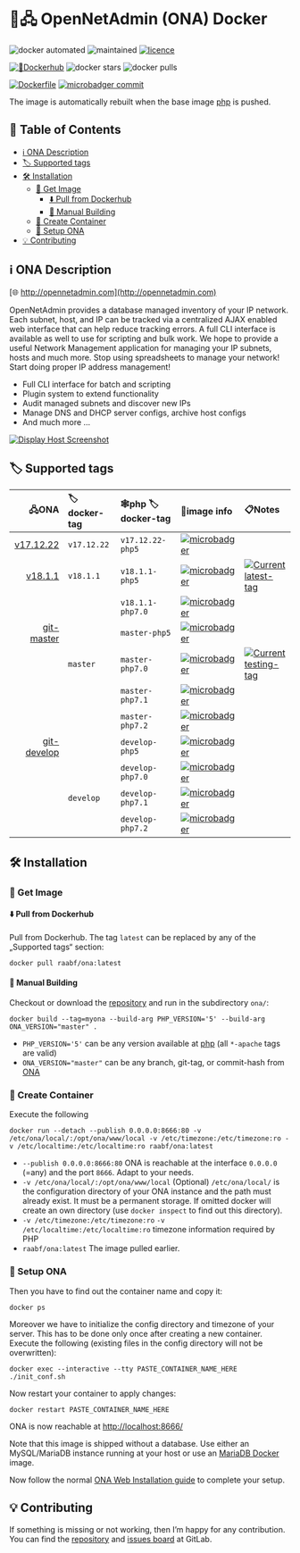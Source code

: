 🐳🖧 OpenNetAdmin (ONA) Docker
=====================================

![docker automated](https://img.shields.io/docker/automated/raabf/latex-versions.svg) ![maintained](https://img.shields.io/maintenance/yes/2018.svg) [![licence](https://img.shields.io/github/license/raabf/ona-docker.svg)](https://gitlab.com/raabf/ona-docker/blob/master/LICENSE) 

[![🐋Dockerhub](https://img.shields.io/badge/🐋Dockerhub-🖧raabf/ona-yellow.svg "Dockerhub")](https://hub.docker.com/r/raabf/ona) ![docker stars](https://img.shields.io/docker/stars/raabf/ona.svg) ![docker pulls](https://img.shields.io/docker/pulls/raabf/ona.svg)

[![Dockerfile](https://img.shields.io/badge/🗎-Dockerfile-orange.svg)](https://gitlab.com/raabf/ona-docker/blob/master/ona/Dockerfile "Dockerfile") [![microbadger commit](https://images.microbadger.com/badges/commit/raabf/ona.svg)](https://gitlab.com/raabf/ona/ "Repository")

The image is automatically rebuilt when the base image [php](https://hub.docker.com/_/php/) is pushed.

## 📑️ Table of Contents
<!-- MarkdownTOC -->

+ [ℹ️ ONA Description](#%E2%84%B9%EF%B8%8F-ona-description)
+ [🏷 Supported tags](#%F0%9F%8F%B7-supported-tags)
+ [🛠 Installation](#%F0%9F%9B%A0-installation)
    - [📀 Get Image](#%F0%9F%93%80-get-image)
        * [⬇️ Pull from Dockerhub](#%E2%AC%87%EF%B8%8F-pull-from-dockerhub)
        * [🔨 Manual Building](#%F0%9F%94%A8-manual-building)
    - [🎽 Create Container](#%F0%9F%8E%BD-create-container)
    - [🚢 Setup ONA](#%F0%9F%9A%A2-setup-ona)
+ [💡 Contributing](#%F0%9F%92%A1-contributing)

<!-- /MarkdownTOC -->

## ℹ️ ONA Description

[🌐 http://opennetadmin.com](http://opennetadmin.com)

OpenNetAdmin provides a database managed inventory of your IP network. Each subnet, host, and IP can be tracked via a centralized AJAX enabled web interface that can help reduce tracking errors. A full CLI interface is available as well to use for scripting and bulk work. We hope to provide a useful Network Management application for managing your IP subnets, hosts and much more. Stop using spreadsheets to manage your network! Start doing proper IP address management!

 + Full CLI interface for batch and scripting
 + Plugin system to extend functionality
 + Audit managed subnets and discover new IPs
 + Manage DNS and DHCP server configs, archive host configs
 + And much more …

[![Display Host Screenshot](http://opennetadmin.com/images/display_host.png)](http://opennetadmin.com/features.html)

## 🏷 Supported tags

| 🖧ONA | 🏷docker-tag | 🕸️php 🏷docker-tag | 📀image info | 📋Notes                                |
|----------:|:------------|:------------|:-----------------|:--------------------------------------|
| [v17.12.22](https://github.com/opennetadmin/ona/tree/v17.12.22) | `v17.12.22` | `v17.12.22-php5` | [![microbadger](https://images.microbadger.com/badges/image/raabf/ona:v17.12.22-php5.svg)](https://microbadger.com/images/raabf/ona:v17.12.22-php5 "microbadger.com size and layer information") | |
| [v18.1.1](https://github.com/opennetadmin/ona/tree/v18.1.1) | `v18.1.1` | `v18.1.1-php5` | [![microbadger](https://images.microbadger.com/badges/image/raabf/ona:v18.1.1-php5.svg)](https://microbadger.com/images/raabf/ona:v18.1.1-php5 "microbadger.com size and layer information") | [![Current latest-tag](https://img.shields.io/badge/🏷-latest-yellow.svg "Current latest-tag")](https://microbadger.com/images/raabf/ona:latest) |
| | | `v18.1.1-php7.0` | [![microbadger](https://images.microbadger.com/badges/image/raabf/ona:v18.1.1-php7.0.svg)](https://microbadger.com/images/raabf/ona:v18.1.1-php7.0 "microbadger.com size and layer information") | |
| [git-master](https://github.com/opennetadmin/ona/tree/master) | | `master-php5` | [![microbadger](https://images.microbadger.com/badges/image/raabf/ona:master-php5.svg)](https://microbadger.com/images/raabf/ona:master-php5 "microbadger.com size and layer information") | |
|  | `master` | `master-php7.0` | [![microbadger](https://images.microbadger.com/badges/image/raabf/ona:master-php7.0.svg)](https://microbadger.com/images/raabf/ona:master-php7.0 "microbadger.com size and layer information") | [![Current testing-tag](https://img.shields.io/badge/🏷-testing-yellow.svg "Current testing-tag")](https://microbadger.com/images/raabf/ona:testing) |
|  | | `master-php7.1` | [![microbadger](https://images.microbadger.com/badges/image/raabf/ona:master-php7.1.svg)](https://microbadger.com/images/raabf/ona:master-php7.1 "microbadger.com size and layer information") | |
|  | | `master-php7.2` | [![microbadger](https://images.microbadger.com/badges/image/raabf/ona:master-php7.2.svg)](https://microbadger.com/images/raabf/ona:master-php7.2 "microbadger.com size and layer information") | |
| [git-develop](https://github.com/opennetadmin/ona/tree/develop) | | `develop-php5` | [![microbadger](https://images.microbadger.com/badges/image/raabf/ona:develop-php5.svg)](https://microbadger.com/images/raabf/ona:develop-php5 "microbadger.com size and layer information") | |
|  |  | `develop-php7.0` | [![microbadger](https://images.microbadger.com/badges/image/raabf/ona:develop-php7.0.svg)](https://microbadger.com/images/raabf/ona:develop-php7.0 "microbadger.com size and layer information") | |
|  | `develop` | `develop-php7.1` | [![microbadger](https://images.microbadger.com/badges/image/raabf/ona:develop-php7.0.svg)](https://microbadger.com/images/raabf/ona:develop-php7.1 "microbadger.com size and layer information") | |
|  |  | `develop-php7.2` | [![microbadger](https://images.microbadger.com/badges/image/raabf/ona:develop-php7.2.svg)](https://microbadger.com/images/raabf/ona:develop-php7.2 "microbadger.com size and layer information") | |

## 🛠 Installation

### 📀 Get Image

#### ⬇️ Pull from Dockerhub

Pull from Dockerhub. The tag `latest` can be replaced by any of the „Supported tags“ section:

    docker pull raabf/ona:latest

#### 🔨 Manual Building

Checkout or download the [repository](https://gitlab.com/raabf/ona-docker/) and run in the subdirectory `ona/`:

    docker build --tag=myona --build-arg PHP_VERSION='5' --build-arg ONA_VERSION="master" .

 + `PHP_VERSION='5'` can be any version available at [php](https://hub.docker.com/_/php/) (all `*-apache` tags are valid)
 + `ONA_VERSION="master"` can be any branch, git-tag, or commit-hash from [ONA](https://github.com/opennetadmin)

### 🎽 Create Container

Execute the following

    docker run --detach --publish 0.0.0.0:8666:80 -v /etc/ona/local/:/opt/ona/www/local -v /etc/timezone:/etc/timezone:ro -v /etc/localtime:/etc/localtime:ro raabf/ona:latest

 + `--publish 0.0.0.0:8666:80` ONA is reachable at the interface `0.0.0.0` (=any) and the port `8666`. Adapt to your needs.
 + `-v /etc/ona/local/:/opt/ona/www/local` (Optional) `/etc/ona/local/` is the configuration directory of your ONA instance and the path must already exist. It must be a permanent storage. If omitted docker will create an own directory (use `docker inspect` to find out this directory).
 + `-v /etc/timezone:/etc/timezone:ro` `-v /etc/localtime:/etc/localtime:ro` timezone information required by PHP
 + `raabf/ona:latest` The image pulled earlier.

### 🚢 Setup ONA

Then you have to find out the container name and copy it:
    
    docker ps

Moreover we have to initialize the config directory and timezone of your server. This has to be done only once after creating a new container. Execute the following (existing files in the config directory will not be overwritten):

    docker exec --interactive --tty PASTE_CONTAINER_NAME_HERE ./init_conf.sh

Now restart your container to apply changes:
    
    docker restart PASTE_CONTAINER_NAME_HERE

ONA is now reachable at [http://localhost:8666/](http://localhost:8666/)

Note that this image is shipped without a database. Use either an MySQL/MariaDB instance running at your host or use an [MariaDB Docker](https://hub.docker.com/_/mariadb/) image.

Now follow the normal [ONA Web Installation guide](https://github.com/opennetadmin/ona/wiki/Install#web-install-method) to complete your setup. 


## 💡 Contributing

If something is missing or not working, then I’m happy for any contribution. You can find the [repository](https://gitlab.com/raabf/ona-docker/) and [issues board](https://gitlab.com/raabf/ona-docker/issues) at GitLab.